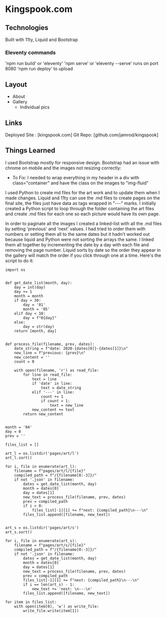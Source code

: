 # Kingspook.com

## Technologies

Built with 11ty, Liquid and Bootstrap

### Eleventy commands

'npm run build' or 'eleventy'
'npm serve' or 'eleventy --serve'
runs on port 8080
'npm run deploy' to upload

## Layout

- About
- Gallery
  - Individual pics

## Links

Deployed Site : [kingspook.com]
Git Repo: [github.com/jamrod/kingspook]

## Things Learned

I used Bootstrap mostly for responsive design.
Bootstrap had an issue with chrome on mobile and the images not resizing correctly:

- To Fix: I needed to wrap everything in my header in a div with class="container" and have the class on the images to "img-fluid"

I used Python to create md files for the art work and to update them when I made changes. Liquid and 11ty can use the .md files to create pages on the final site, the files just have data as tags wrapped in "---" marks. I initially created a Python script to loop through the folder containing the art files and create .md files for each one so each picture would have its own page.

In order to paginate all the images I created a linked-list with all the .md files by setting 'previous' and 'next' values. I had tried to order them with numbers or setting them all to the same dates but it hadn't worked out because liquid and Python were not sorting the arrays the same. I linked them all together by incrementing the date by a day with each file and removing the page number. Liquid sorts by date so the order they appear in the gallery will match the order if you click through one at a time.
Here's the script to do it:

```
import os


def get_date_list(month, day):
    day = int(day)
    day += 1
    month = month
    if day > 30:
        day = '01'
        month = '05'
    elif day < 10:
        day = f"0{day}"
    else:
        day = str(day)
    return [month, day]


def process_file(filename, prev, dates):
    date_string = f"date: 2020-{dates[0]}-{dates[1]}\n"
    new_line = f"previous: {prev}\n"
    new_content = ''
    count = 0

    with open(filename, 'r') as read_file:
        for line in read_file:
            text = line
            if 'date' in line:
                text = date_string
            elif '---' in line:
                count += 1
                if count > 1:
                    text = new_line
            new_content += text
        return new_content


month = '04'
day = 0
prev = ''

files_list = []

art_l = os.listdir('pages/art/l')
art_l.sort()

for i, file in enumerate(art_l):
    filename = f"pages/art/l/{file}"
    compiled_path = f"/{filename[0:-3]}/"
    if not '.json' in filename:
        dates = get_date_list(month, day)
        month = dates[0]
        day = dates[1]
        new_text = process_file(filename, prev, dates)
        prev = compiled_path
        if i > 0:
            files_list[-1][1] += f"next: {compiled_path}\n---\n"
        files_list.append([filename, new_text])


art_s = os.listdir('pages/art/s')
art_s.sort()

for i, file in enumerate(art_s):
    filename = f"pages/art/s/{file}"
    compiled_path = f"/{filename[0:-3]}/"
    if not '.json' in filename:
        dates = get_date_list(month, day)
        month = dates[0]
        day = dates[1]
        new_text = process_file(filename, prev, dates)
        prev = compiled_path
        files_list[-1][1] += f"next: {compiled_path}\n---\n"
        if i == len(art_s) - 1:
            new_text += 'next: \n---\n'
        files_list.append([filename, new_text])

for item in files_list:
    with open(item[0], 'w') as write_file:
        write_file.write(item[1])
```
